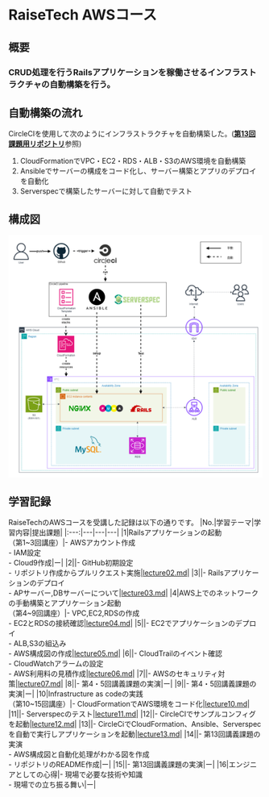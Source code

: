 # RaiseTech AWSコース
## 概要
### CRUD処理を行うRailsアプリケーションを稼働させるインフラストラクチャの自動構築を行う。

## 自動構築の流れ
CircleCIを使用して次のようにインフラストラクチャを自動構築した。([**第13回課題用リポジトリ**](https://github.com/ryu-f67/AWS_lecture13.git)参照)
1. CloudFormationでVPC・EC2・RDS・ALB・S3のAWS環境を自動構築
2. Ansibleでサーバーの構成をコード化し、サーバー構築とアプリのデプロイを自動化
3. Serverspecで構築したサーバーに対して自動でテスト

## 構成図
![AWS構成図](images/READMEimgs/README.drawio.png)

## 学習記録
RaiseTechのAWSコースを受講した記録は以下の通りです。
|No.|学習テーマ|学習内容|提出課題|
|:---:|---|---|---|
|1|Railsアプリケーションの起動<br>（第1~3回講座）|- AWSアカウント作成<br>- IAM設定<br>- Cloud9作成|ー|
|2||- GitHub初期設定<br>- リポジトリ作成からプルリクエスト実施|[lecture02.md](./lecture02.md)|
|3||- Railsアプリケーションのデプロイ<br>- APサーバー,DBサーバーについて|[lecture03.md](./lecture03.md)|
|4|AWS上でのネットワークの手動構築とアプリケーション起動<br>（第4~9回講座）|- VPC,EC2,RDSの作成<br>- EC2とRDSの接続確認|[lecture04.md](./lecture04.md)|
|5||- EC2でアプリケーションのデプロイ<br>- ALB,S3の組込み<br>- AWS構成図の作成|[lecture05.md](./lecture05.md)|
|6||- CloudTrailのイベント確認<br>- CloudWatchアラームの設定<br>- AWS利用料の見積作成|[lecture06.md](./lecture06.md)|
|7||- AWSのセキュリティ対策|[lecture07.md](./lecture07.md)|
|8||- 第4・5回講義課題の実演|ー|
|9||- 第4・5回講義課題の実演|ー|
|10|Infrastructure as codeの実践<br>（第10~15回講座）|- CloudFormationでAWS環境をコード化|[lecture10.md](./lecture10.md)|
|11||- Serverspecのテスト|[lecture11.md](./lecture11.md)|
|12||- CircleCIでサンプルコンフィグを起動|[lecture12.md](./lecture12.md)|
|13||- CircleCiでCloudFormation、Ansible、Serverspecを自動で実行しアプリケーションを起動|[lecture13.md](./lecture13.md)|
|14||- 第13回講義課題の実演<br>- AWS構成図と自動化処理がわかる図を作成<br>- リポジトリのREADME作成|ー|
|15||- 第13回講義課題の実演|ー|
|16|エンジニアとしての心得|- 現場で必要な技術や知識<br>- 現場での立ち振る舞い|ー|

